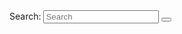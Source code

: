 <div class="large-search-wrap col-10 col-lg-10 col-12">
  <form action="/search" method="get" class="large-search-container est-search-container">
    <label for="search-input" class="visually-hidden">Search:</label>
    <input type="search" id="large-search-input" name="query" class="search-input" placeholder="Search" aria-label="Search" oninput="showSuggestions(); toggleClearButton('large-search-input', 'clear-button-large')">
    <button type="button" id="clear-button-large" class="clear-search" aria-label="Clear search" onclick="clearSearch('large-search-input', 'clear-button-large')" style="display:none;">
      &#x2715;
    </button>
    <button type="submit" class="search-button" aria-label="Submit search"></button>
  </form>
  <div id="suggestions-container" class="suggestions-container" style="display:none;"></div>
</div>